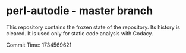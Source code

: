 # perl-autodie - master branch

This repository contains the frozen state of the repository.
Its history is cleared. It is used only for static code
analysis with Codacy.

Commit Time: 1734569621